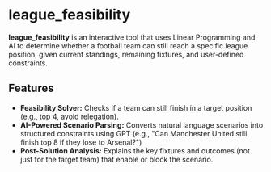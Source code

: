 # league_feasibility

**league_feasibility** is an interactive tool that uses Linear Programming and AI to determine whether a football team can still reach a specific league position, given current standings, remaining fixtures, and user-defined constraints.

## Features

- **Feasibility Solver:** Checks if a team can still finish in a target position (e.g., top 4, avoid relegation).
- **AI-Powered Scenario Parsing:** Converts natural language scenarios into structured constraints using GPT (e.g., "Can Manchester United still finish top 8 if they lose to Arsenal?")
- **Post-Solution Analysis:** Explains the key fixtures and outcomes (not just for the target team) that enable or block the scenario.


